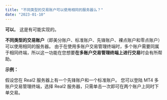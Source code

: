 ```yaml
---
title: "不同类型的交易账户可以使用相同的服务器么？"
date: "2023-01-10"
---
```


**可以**。 这是有可能实现的。

**不同类型的交易账户**（即美分账户、标准账户、先锋账户、裸点账户和零点账户）可以使用相同的服务器。 由于在使用多账户交易管理终端时，多个账户需要同属于相同终端，所以这一功能在您想要**在多账户交易管理终端上进行交易**时会有所帮助。

**示例：**

假设您在 Real2 服务器上有一个先锋账户和一个标准账户。 您可以登陆 MT4 多账户交易管理终端，选择 Real2 服务器，只需单击一次即可在两个账户上同时下单交易。
